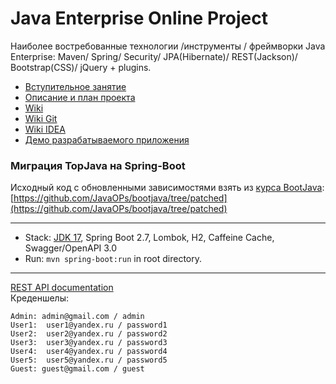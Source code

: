 Java Enterprise Online Project
===============================

Наиболее востребованные технологии /инструменты / фреймворки Java Enterprise:
Maven/ Spring/ Security/ JPA(Hibernate)/ REST(Jackson)/ Bootstrap(CSS)/ jQuery + plugins.

- [Вступительное занятие](https://github.com/JavaOPs/topjava)
- [Описание и план проекта](https://github.com/JavaOPs/topjava/blob/master/description.md)
- [Wiki](https://github.com/JavaOPs/topjava/wiki)
- [Wiki Git](https://github.com/JavaOPs/topjava/wiki/Git)
- [Wiki IDEA](https://github.com/JavaOPs/topjava/wiki/IDEA)
- [Демо разрабатываемого приложения](http://topjava.herokuapp.com/)

### Миграция TopJava на Spring-Boot
Исходный код с обновленными зависимостями взять из [курса BootJava](https://javaops.ru/view/bootjava):  
[https://github.com/JavaOPs/bootjava/tree/patched](https://github.com/JavaOPs/bootjava/tree/patched)

-------------------------------------------------------------
- Stack: [JDK 17](http://jdk.java.net/17/), Spring Boot 2.7, Lombok, H2, Caffeine Cache, Swagger/OpenAPI 3.0
- Run: `mvn spring-boot:run` in root directory.
-----------------------------------------------------
[REST API documentation](http://localhost:8080/swagger-ui.html)  
Креденшелы:
```
Admin: admin@gmail.com / admin
User1:  user1@yandex.ru / password1
User2:  user2@yandex.ru / password2
User3:  user3@yandex.ru / password3
User4:  user4@yandex.ru / password4
User5:  user5@yandex.ru / password5
Guest: guest@gmail.com / guest
```